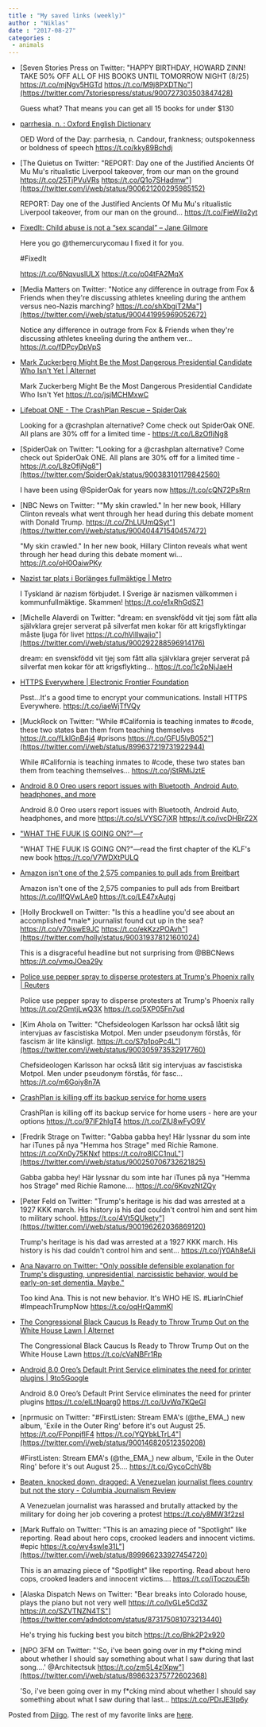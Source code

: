 ```yaml
---
title : "My saved links (weekly)"
author : "Niklas"
date : "2017-08-27"
categories : 
 - animals
---
```


- [Seven Stories Press on Twitter: "HAPPY BIRTHDAY, HOWARD ZINN! TAKE 50% OFF ALL OF HIS BOOKS UNTIL TOMORROW NIGHT (8/25) https://t.co/mjNgv5HGTd https://t.co/M9j8PXDTNo"](https://twitter.com/7storiespress/status/900727303503847428)
    
    Guess what? That means you can get all 15 books for under $130
    
- [parrhesia, n. : Oxford English Dictionary](http://www.oed.com/view/Entry/138130?__prclt=GgkLJk5V)
    
    OED Word of the Day: parrhesia, n. Candour, frankness; outspokenness or boldness of speech https://t.co/kky89Bchdj
    
- [The Quietus on Twitter: "REPORT: Day one of the Justified Ancients Of Mu Mu's ritualistic Liverpool takeover, from our man on the ground https://t.co/25TjPVuVRs https://t.co/Q1o7SHadmw"](https://twitter.com/i/web/status/900621200295985152)
    
    REPORT: Day one of the Justified Ancients Of Mu Mu's ritualistic Liverpool takeover, from our man on the ground… https://t.co/FieWilq2yt
    
- [FixedIt: Child abuse is not a “sex scandal” – Jane Gilmore](http://janegilmore.com/fixedit-child-abuse-is-not-a-sex-scandal/)
    
    Here you go @themercurycomau I fixed it for you.
    
    #FixedIt
    
    https://t.co/6NqvuslULX https://t.co/p04tFA2MqX
    
    
- [Media Matters on Twitter: "Notice any difference in outrage from Fox & Friends when they're discussing athletes kneeling during the anthem versus neo-Nazis marching? https://t.co/shXbgiT2Ma"](https://twitter.com/i/web/status/900441995969052672)
    
    Notice any difference in outrage from Fox & Friends when they're discussing athletes kneeling during the anthem ver… https://t.co/fDPcyDpVpS
    
- [Mark Zuckerberg Might Be the Most Dangerous Presidential Candidate Who Isn't Yet | Alternet](http://www.alternet.org/news-amp-politics/mark-zuckerberg-might-be-most-dangerous-presidential-candidate-who-isnt-yet)
    
    Mark Zuckerberg Might Be the Most Dangerous Presidential Candidate Who Isn't Yet https://t.co/jsjMCHMxwC
    
- [Lifeboat ONE - The CrashPlan Rescue – SpiderOak](https://spideroak.com/lifeboat-one-crashplan-rescue/)
    
    Looking for a @crashplan alternative? Come check out SpiderOak ONE. All plans are 30% off for a limited time - https://t.co/L8zOfljNg8
    
- [SpiderOak on Twitter: "Looking for a @crashplan alternative? Come check out SpiderOak ONE. All plans are 30% off for a limited time - https://t.co/L8zOfljNg8"](https://twitter.com/SpiderOak/status/900383101179842560)
    
    I have been using @SpiderOak for years now https://t.co/cQN72PsRrn
    
- [NBC News on Twitter: ""My skin crawled." In her new book, Hillary Clinton reveals what went through her head during this debate moment with Donald Trump. https://t.co/ZhLUUmQSyt"](https://twitter.com/i/web/status/900404471540457472)
    
    "My skin crawled." In her new book, Hillary Clinton reveals what went through her head during this debate moment wi… https://t.co/oH0OaiwPKy
    
- [Nazist tar plats i Borlänges fullmäktige | Metro](https://www.metro.se/artikel/nazist-tar-plats-i-borl%C3%A4nges-fullm%C3%A4ktige-xt)
    
    I Tyskland är nazism förbjudet. I Sverige är nazismen välkommen i kommunfullmäktige. Skammen! https://t.co/e1xRhGdSZ1
    
- [Michelle Alaverdi on Twitter: "dream: en svenskfödd vit tjej som fått alla självklara grejer serverat på silverfat men kokar för att krigsflyktingar måste ljuga för livet https://t.co/hVilIwajio"](https://twitter.com/i/web/status/900292288596914176)
    
    dream: en svenskfödd vit tjej som fått alla självklara grejer serverat på silverfat men kokar för att krigsflykting… https://t.co/1c2pNjJaeH
    
- [HTTPS Everywhere | Electronic Frontier Foundation](https://www.eff.org/https-everywhere)
    
    Psst...It's a good time to encrypt your communications. Install HTTPS Everywhere. https://t.co/iaeWjTfVQy
    
- [MuckRock on Twitter: "While #California is teaching inmates to #code, these two states ban them from teaching themselves https://t.co/fLklGnB4j4 #prisons https://t.co/GFU5lvB052"](https://twitter.com/i/web/status/899637219731922944)
    
    While #California is teaching inmates to #code, these two states ban them from teaching themselves… https://t.co/jStRMiJztE
    
    
- [Android 8.0 Oreo users report issues with Bluetooth, Android Auto, headphones, and more](https://www.neowin.net/news/android-80-oreo-users-report-issues-with-bluetooth-android-auto-headphones-and-more)
    
    Android 8.0 Oreo users report issues with Bluetooth, Android Auto, headphones, and more https://t.co/sLVYSC7jXR https://t.co/ivcDHBrZ2X
    
- ["WHAT THE FUUK IS GOING ON?"—r](http://pitchfork.com/thepitch/read-the-first-chapter-of-the-klfs-bonkers-new-book-2023-a-trilogy/?mbid=social_twitter)
    
    "WHAT THE FUUK IS GOING ON?"—read the first chapter of the KLF's new book https://t.co/V7WDXtPULQ
    
- [Amazon isn't one of the 2,575 companies to pull ads from Breitbart](https://thenextweb.com/insider/2017/08/22/amazon-isnt-one-of-the-2575-companies-to-pull-ads-from-breitbart/)
    
    Amazon isn't one of the 2,575 companies to pull ads from Breitbart https://t.co/IlfQVwLAe0 https://t.co/LE47xAutgj
    
- [Holly Brockwell on Twitter: "Is this a headline you'd see about an accomplished \*male\* journalist found cut up in the sea? https://t.co/v70iswE9JC https://t.co/ekKzzPOAvh"](https://twitter.com/holly/status/900319378121601024)
    
    This is a disgraceful headline but not surprising from @BBCNews https://t.co/vmqJOea29y
    
- [Police use pepper spray to disperse protesters at Trump's Phoenix rally | Reuters](http://www.reuters.com/article/us-usa-trump-protests-arizona-idUSKCN1B309G?utm_campaign=trueAnthem:+Trending+Content&utm_content=599d3ab204d30149a2f8c7ce&utm_medium=trueAnthem&utm_source=twitter)
    
    Police use pepper spray to disperse protesters at Trump's Phoenix rally https://t.co/2GmtjLwQ3X https://t.co/5XP05Fn7ud
    
- [Kim Ahola on Twitter: "Chefsideologen Karlsson har också låtit sig intervjuas av fascistiska Motpol. Men under pseudonym förstås, för fascism är lite känsligt. https://t.co/S7p1poPc4L"](https://twitter.com/i/web/status/900305973532917760)
    
    Chefsideologen Karlsson har också låtit sig intervjuas av fascistiska Motpol. Men under pseudonym förstås, för fasc… https://t.co/m6Goiy8n7A
    
- [CrashPlan is killing off its backup service for home users](https://thenextweb.com/apps/2017/08/23/crashplan-is-killing-off-its-backup-service-for-home-users-heres-how-to-switch/)
    
    CrashPlan is killing off its backup service for home users - here are your options https://t.co/97IF2hlgT4 https://t.co/ZlU8wFyO9V
    
- [Fredrik Strage on Twitter: "Gabba gabba hey! Här lyssnar du som inte har iTunes på nya "Hemma hos Strage" med Richie Ramone. https://t.co/Xn0y75KNxf https://t.co/ro8lCC1nuL"](https://twitter.com/i/web/status/900250706732621825)
    
    Gabba gabba hey! Här lyssnar du som inte har iTunes på nya "Hemma hos Strage" med Richie Ramone.… https://t.co/6KpvzNtZQy
    
- [Peter Feld on Twitter: "Trump's heritage is his dad was arrested at a 1927 KKK march. His history is his dad couldn't control him and sent him to military school. https://t.co/4Vt5QUkety"](https://twitter.com/i/web/status/900196262036869120)
    
    Trump's heritage is his dad was arrested at a 1927 KKK march. His history is his dad couldn't control him and sent… https://t.co/jY0Ah8efJi
    
- [Ana Navarro on Twitter: "Only possible defensible explanation for Trump's disgusting, unpresidential, narcissistic behavior, would be early-on-set dementia. Maybe."](https://twitter.com/ananavarro/status/900186690362511361)
    
    Too kind Ana. This is not new behavior. It's WHO HE IS. #LiarInChief #ImpeachTrumpNow https://t.co/oqHrQammKl
    
    
- [The Congressional Black Caucus Is Ready to Throw Trump Out on the White House Lawn | Alternet](http://www.alternet.org/news-amp-politics/congressional-black-caucus-ready-throw-trump-out-white-house-lawn)
    
    The Congressional Black Caucus Is Ready to Throw Trump Out on the White House Lawn https://t.co/cVaNBFr1Rp
    
- [Android 8.0 Oreo’s Default Print Service eliminates the need for printer plugins | 9to5Google](https://9to5google.com/2017/08/22/android-8-0-oreos-default-print-service/)
    
    Android 8.0 Oreo’s Default Print Service eliminates the need for printer plugins https://t.co/elLtNparg0 https://t.co/UvWq7KQeGI
    
- [nprmusic on Twitter: "#FirstListen: Stream EMA's (@the\_EMA\_) new album, 'Exile in the Outer Ring' before it's out August 25. https://t.co/FPonpjflF4 https://t.co/YQYbkLTrL4"](https://twitter.com/i/web/status/900146820512350208)
    
    #FirstListen: Stream EMA's (@the\_EMA\_) new album, 'Exile in the Outer Ring' before it's out August 25.… https://t.co/GycoCchV8b
    
    
- [Beaten, knocked down, dragged: A Venezuelan journalist flees country but not the story - Columbia Journalism Review](https://www.cjr.org/watchdog/venezuela-journalists-press.php)
    
    A Venezuelan journalist was harassed and brutally attacked by the military for doing her job covering a protest https://t.co/y8MW3f2zsI
    
- [Mark Ruffalo on Twitter: "This is an amazing piece of "Spotlight" like reporting. Read about hero cops, crooked leaders and innocent victims. #epic https://t.co/wy4swIe31L"](https://twitter.com/i/web/status/899966233927454720)
    
    This is an amazing piece of "Spotlight" like reporting. Read about hero cops, crooked leaders and innocent victims.… https://t.co/iToczouE5h
    
- [Alaska Dispatch News on Twitter: "Bear breaks into Colorado house, plays the piano but not very well https://t.co/lvGLe5Cd3Z https://t.co/SZVTNZN4TS"](https://twitter.com/adndotcom/status/873175081073213440)
    
    He's trying his fucking best you bitch https://t.co/Bhk2P2x920
    
- [NPO 3FM on Twitter: "'So, i've been going over in my f\*cking mind about whether I should say something about what I saw during that last song....' @Architectsuk https://t.co/zm5L4zlXpw"](https://twitter.com/i/web/status/898632375772602368)
    
    'So, i've been going over in my f\*cking mind about whether I should say something about what I saw during that last… https://t.co/PDrJE3Ip6y
    

Posted from [Diigo](https://www.diigo.com). The rest of my favorite links are [here](https://www.diigo.com/user/npivic).

